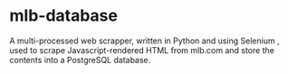 # mlb-database
A multi-processed web scrapper, written in Python and using Selenium , used to scrape Javascript-rendered HTML from mlb.com and store the contents into a PostgreSQL database.

